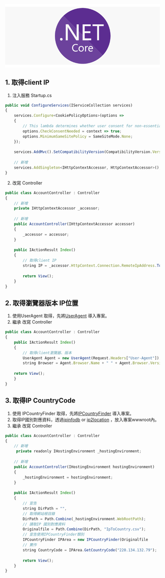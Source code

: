 

![](https://github.com/wdwd2233/Notes/blob/master/ASP.NET%20Core/img/netcorelogo.png?raw=true)


## 1. 取得client IP

 1. 注入服務 Startup.cs

```javascript
public void ConfigureServices(IServiceCollection services)
{
    services.Configure<CookiePolicyOptions>(options =>
    {
        // This lambda determines whether user consent for non-essential cookies is needed for a given request.
        options.CheckConsentNeeded = context => true;
        options.MinimumSameSitePolicy = SameSiteMode.None;
    });

    services.AddMvc().SetCompatibilityVersion(CompatibilityVersion.Version_2_2);

    // 新增
    services.AddSingleton<IHttpContextAccessor, HttpContextAccessor>();
}
```

 2. 改寫 Controller

```javascript
public class AccountController : Controller
{
	// 新增
	private IHttpContextAccessor _accessor;

	// 新增
	public AccountController(IHttpContextAccessor accessor)
	{
		_accessor = accessor;
	}

	public IActionResult Index()
	{
		// 取得client IP
		string IP = _accessor.HttpContext.Connection.RemoteIpAddress.ToString();
		
		return View();
	}
}
```

## 2. 取得瀏覽器版本 IP位置
    
 1. 使用UserAgent 取得，先將[UserAgent](https://github.com/wdwd2233/Notes/blob/master/ASP.NET%20Core/library/UserAgent.rar) 導入專案。 
 2. 繼承 改寫 Controller
 
```javascript
public class AccountController : Controller
{
	public IActionResult Index()
	{
		// 取得client瀏覽器、版本
		UserAgent Agent = new UserAgent(Request.Headers["User-Agent"]);
		string Browser = Agent.Browser.Name + " " + Agent.Browser.Version;
	
	return View();
	}
}
```
	
	
## 3. 取得IP CountryCode

 1. 使用 IPCountryFinder 取得，先將[IPCountryFinder](https://github.com/wdwd2233/Notes/blob/master/ASP.NET%20Core/library/IPCountryFinder.cs) 導入專案。
 2. 取得IP國別對應資料，透過[ipinfodb](https://ipinfodb.com/free-database) or [ip2location](https://lite.ip2location.com/database/ip-country) ，放入專案wwwroot內。
 3. 繼承 改寫 Controller
	
```javascript
public class AccountController : Controller
{
	// 新增
	 private readonly IHostingEnvironment _hostingEnvironment;

	// 新增
	public AccountController(IHostingEnvironment hostingEnvironment)
	{
		_hostingEnvironment = hostingEnvironment;
	}

	public IActionResult Index()
	{
		// 宣告 
		string DirPath = "",
		// 取得網站根目錄
		DirPath = Path.Combine(_hostingEnvironment.WebRootPath);
		// 讀取IP 國別對應資料
		Originalfile = Path.Combine(DirPath, "IpToCountry.csv");
		// 宣告使用IPCountryFinder類別
		IPCountryFinder IPArea = new IPCountryFinder(Originalfile
		// 實作
		string CountryCode = IPArea.GetCountryCode("220.134.132.79");
		
		return View();
	}
}
```
